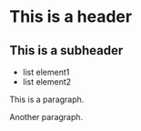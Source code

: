 # This is a header
## This is a subheader

- list element1
- list element2

This is a paragraph.

Another paragraph.